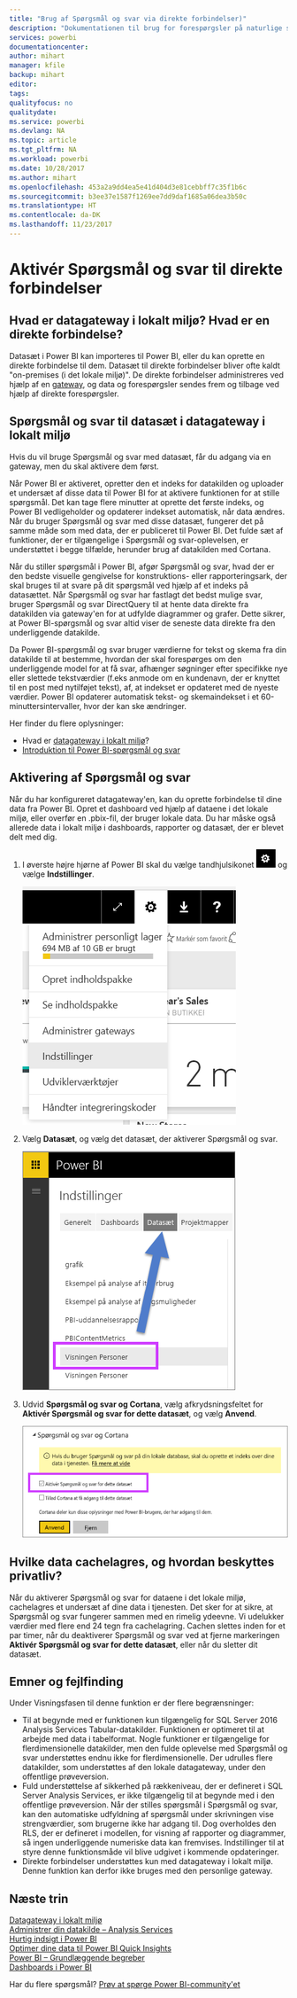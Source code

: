 ```yaml
---
title: "Brug af Spørgsmål og svar via direkte forbindelser)"
description: "Dokumentationen til brug for forespørgsler på naturlige sprog via Power BI-spørgsmål og svar med direkte forbindelser til Analysis Services-data og datagateway i lokalt miljø."
services: powerbi
documentationcenter: 
author: mihart
manager: kfile
backup: mihart
editor: 
tags: 
qualityfocus: no
qualitydate: 
ms.service: powerbi
ms.devlang: NA
ms.topic: article
ms.tgt_pltfrm: NA
ms.workload: powerbi
ms.date: 10/28/2017
ms.author: mihart
ms.openlocfilehash: 453a2a9dd4ea5e41d404d3e81cebbff7c35f1b6c
ms.sourcegitcommit: b3ee37e1587f1269ee7dd9daf1685a06dea3b50c
ms.translationtype: HT
ms.contentlocale: da-DK
ms.lasthandoff: 11/23/2017
---
```

# <a name="enable-qa-for-live-connections"></a>Aktivér Spørgsmål og svar til direkte forbindelser
## <a name="what-is-on-premises-data-gateway--what-is-a-live-connection"></a>Hvad er datagateway i lokalt miljø?  Hvad er en direkte forbindelse?
Datasæt i Power BI kan importeres til Power BI, eller du kan oprette en direkte forbindelse til dem. Datasæt til direkte forbindelser bliver ofte kaldt "on-premises (i det lokale miljø)". De direkte forbindelser administreres ved hjælp af en [gateway](service-gateway-onprem.md), og data og forespørgsler sendes frem og tilbage ved hjælp af direkte forespørgsler.

## <a name="qa-for-on-premises-data-gateway-datasets"></a>Spørgsmål og svar til datasæt i datagateway i lokalt miljø
Hvis du vil bruge Spørgsmål og svar med datasæt, får du adgang via en gateway, men du skal aktivere dem først.

Når Power BI er aktiveret, opretter den et indeks for datakilden og uploader et undersæt af disse data til Power BI for at aktivere funktionen for at stille spørgsmål. Det kan tage flere minutter at oprette det første indeks, og Power BI vedligeholder og opdaterer indekset automatisk, når data ændres. Når du bruger Spørgsmål og svar med disse datasæt, fungerer det på samme måde som med data, der er publiceret til Power BI. Det fulde sæt af funktioner, der er tilgængelige i Spørgsmål og svar-oplevelsen, er understøttet i begge tilfælde, herunder brug af datakilden med Cortana.

Når du stiller spørgsmål i Power BI, afgør Spørgsmål og svar, hvad der er den bedste visuelle gengivelse for konstruktions- eller rapporteringsark, der skal bruges til at svare på dit spørgsmål ved hjælp af et indeks på datasættet. Når Spørgsmål og svar har fastlagt det bedst mulige svar, bruger Spørgsmål og svar DirectQuery til at hente data direkte fra datakilden via gateway'en for at udfylde diagrammer og grafer. Dette sikrer, at Power BI-spørgsmål og svar altid viser de seneste data direkte fra den underliggende datakilde.

Da Power BI-spørgsmål og svar bruger værdierne for tekst og skema fra din datakilde til at bestemme, hvordan der skal forespørges om den underliggende model for at få svar, afhænger søgninger efter specifikke nye eller slettede tekstværdier (f.eks anmode om en kundenavn, der er knyttet til en post med nytilføjet tekst), af, at indekset er opdateret med de nyeste værdier. Power BI opdaterer automatisk tekst- og skemaindekset i et 60-minuttersintervaller, hvor der kan ske ændringer.

Her finder du flere oplysninger:

* Hvad er [datagateway i lokalt miljø](service-gateway-onprem.md)?
* [Introduktion til Power BI-spørgsmål og svar](service-q-and-a.md)

## <a name="enable-qa"></a>Aktivering af Spørgsmål og svar
Når du har konfigureret datagateway'en, kan du oprette forbindelse til dine data fra Power BI.  Opret et dashboard ved hjælp af dataene i det lokale miljø, eller overfør en .pbix-fil, der bruger lokale data.  Du har måske også allerede data i lokalt miljø i dashboards, rapporter og datasæt, der er blevet delt med dig.

1. I øverste højre hjørne af Power BI skal du vælge tandhjulsikonet ![](media/service-q-and-a-direct-query/power-bi-cog.png) og vælge **Indstillinger**.
   
   ![](media/service-q-and-a-direct-query/powerbi-settings.png)
2. Vælg **Datasæt**, og vælg det datasæt, der aktiverer Spørgsmål og svar.
   
   ![](media/service-q-and-a-direct-query/power-bi-q-and-a-settings.png)
3. Udvid **Spørgsmål og svar og Cortana**, vælg afkrydsningsfeltet for **Aktivér Spørgsmål og svar for dette datasæt**, og vælg **Anvend**.
   
    ![](media/service-q-and-a-direct-query/power-bi-q-and-a-directquery.png)

## <a name="what-data-is-cached-and-how-is-privacy-protected"></a>Hvilke data cachelagres, og hvordan beskyttes privatliv?
Når du aktiverer Spørgsmål og svar for dataene i det lokale miljø, cachelagres et undersæt af dine data i tjenesten. Det sker for at sikre, at Spørgsmål og svar fungerer sammen med en rimelig ydeevne. Vi udelukker værdier med flere end 24 tegn fra cachelagring. Cachen slettes inden for et par timer, når du deaktiverer Spørgsmål og svar ved at fjerne markeringen **Aktivér Spørgsmål og svar for dette datasæt**, eller når du sletter dit datasæt.

## <a name="considerations-and-troubleshooting"></a>Emner og fejlfinding
Under Visningsfasen til denne funktion er der flere begrænsninger:

* Til at begynde med er funktionen kun tilgængelig for SQL Server 2016 Analysis Services Tabular-datakilder. Funktionen er optimeret til at arbejde med data i tabelformat. Nogle funktioner er tilgængelige for flerdimensionelle datakilder, men den fulde oplevelse med Spørgsmål og svar understøttes endnu ikke for flerdimensionelle. Der udrulles flere datakilder, som understøttes af den lokale datagateway, under den offentlige prøveversion.
* Fuld understøttelse af sikkerhed på rækkeniveau, der er defineret i SQL Server Analysis Services, er ikke tilgængelig til at begynde med i den offentlige prøveversion. Når der stilles spørgsmål i Spørgsmål og svar, kan den automatiske udfyldning af spørgsmål under skrivningen vise strengværdier, som brugerne ikke har adgang til. Dog overholdes den RLS, der er defineret i modellen, for visning af rapporter og diagrammer, så ingen underliggende numeriske data kan fremvises. Indstillinger til at styre denne funktionsmåde vil blive udgivet i kommende opdateringer.
* Direkte forbindelser understøttes kun med datagateway i lokalt miljø. Denne funktion kan derfor ikke bruges med den personlige gateway.

## <a name="next-steps"></a>Næste trin
[Datagateway i lokalt miljø](service-gateway-onprem.md)  
[Administrer din datakilde – Analysis Services](service-gateway-enterprise-manage-ssas.md)  
[Hurtig indsigt i Power BI](service-insights.md)  
[Optimer dine data til Power BI Quick Insights](service-insights-optimize.md)  
[Power BI – Grundlæggende begreber](service-basic-concepts.md)  
[Dashboards i Power BI](service-dashboards.md)  

Har du flere spørgsmål? [Prøv at spørge Power BI-community'et](http://community.powerbi.com/)

